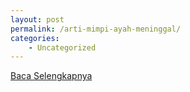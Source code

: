 ```yaml
---
layout: post
permalink: /arti-mimpi-ayah-meninggal/
categories:
    - Uncategorized
---
```


[Baca Selengkapnya](/05)